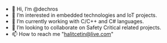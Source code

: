 - 👋 Hi, I’m @dechros
- 👀 I’m interested in embedded technologies and IoT projects.
- 🌱 I’m currently working with C/C++ and C# languages.
- 💞️ I’m looking to collaborate on Safety Critical related projects.
- 📫 How to reach me "halitcetin@live.com"

<!---
dechros/dechros is a ✨ special ✨ repository because its `README.md` (this file) appears on your GitHub profile.
You can click the Preview link to take a look at your changes.
--->
